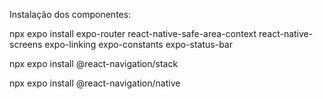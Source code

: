 Instalação dos componentes:

npx expo install expo-router react-native-safe-area-context react-native-screens expo-linking expo-constants expo-status-bar
 
npx expo install @react-navigation/stack
 
npx expo install @react-navigation/native
